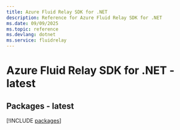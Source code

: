 ```yaml
---
title: Azure Fluid Relay SDK for .NET
description: Reference for Azure Fluid Relay SDK for .NET
ms.date: 09/09/2025
ms.topic: reference
ms.devlang: dotnet
ms.service: fluidrelay
---
```

# Azure Fluid Relay SDK for .NET - latest
## Packages - latest
[!INCLUDE [packages](fluid-relay-index.md)]